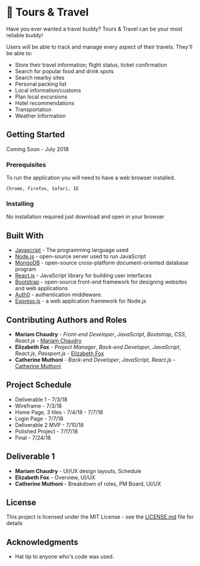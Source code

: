 # :handbag: Tours & Travel

Have you ever wanted a travel buddy? Tours & Travel can be your most reliable buddy!

Users will be able to track and manage every aspect of their travels.
They'll be able to:
* Store their travel information; flight status, ticket confirmation
* Search for popular food and drink spots
* Search nearby sites
* Personal packing list
* Local information/customs
* Plan local excursions
* Hotel recommendations
* Transportation
* Weather Information

## Getting Started

Coming Soon - July 2018

### Prerequisites

To run the application you will need to have a web browser installed.

```
Chrome, Firefox, Safari, IE
```

### Installing

No installation required just download and open in your browser

## Built With

* [Javascript](https://developer.mozilla.org/en-US/docs/Web/JavaScript) - The programming language used
* [Node.js](https://nodejs.org/en/) - open-source server used to run JavaScript
* [MongoDB](https://www.mongodb.com/) - open-source cross-platform document-oriented database program
* [React.js](https://reactjs.org/) - JavaScript library for building user interfaces
* [Bootstrap](https://getbootstrap.com/) - open-source front-end framework for designing websites and web applications
* [Auth0](https://auth0.com/) - authentication middleware.
* [Express.js](http://www.expressjs.com/) - a web application framework for Node.js

## Contributing Authors and Roles

* **Mariam Chaudry** - *Front-end Developer*, *JavaScript*, *Bootstrap*, *CSS*, *React.js* - [Mariam Chaudry](https://github.com/mariamschaudry)
* **Elizabeth Fox** - *Project Manager*, *Back-end Developer*, *JavaScript*, *React.js*, *Passport.js* - [Elizabeth Fox](https://github.com/elizabethtfox)
* **Catherine Muthoni** - *Back-end Developer*, *JavaScript*, *React.js* - [Catherine Muthoni](https://github.com/dmk6562)

## Project Schedule
* Deliverable 1 - 7/3/18
* Wireframe - 7/3/18
* Home Page, 3 tiles - 7/4/18 - 7/7/18
* Login Page - 7/7/18
* Deliverable 2 MVP - 7/10/18
* Polished Project - 7/17/18
* Final - 7/24/18

## Deliverable 1
* **Mariam Chaudry** - UI/UX design layouts, Schedule
* **Elizabeth Fox** - Overview, UI/UX
* **Catherine Muthoni** - Breakdown of roles, PM Board, UI/UX

## License

This project is licensed under the MIT License - see the [LICENSE.md](LICENSE.md) file for details

## Acknowledgments


* Hat tip to anyone who's code was used.



